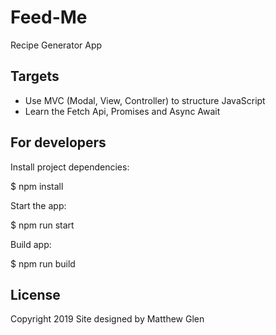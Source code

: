 # Feed-Me
Recipe Generator App

## Targets
  * Use MVC (Modal, View, Controller) to structure JavaScript
  * Learn the Fetch Api, Promises and Async Await


## For developers
Install project dependencies:

$ npm install

Start the app:

$ npm run start

Build app:

$ npm run build

## License


Copyright 2019 Site designed by Matthew Glen
